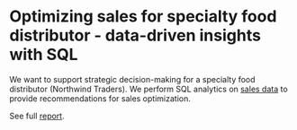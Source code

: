 Optimizing sales for specialty food distributor - data-driven insights with SQL
===

We want to support strategic decision-making for a specialty food distributor (Northwind Traders). We perform SQL analytics on [sales data](https://github.com/pthom/northwind_psql/tree/master) to provide recommendations for sales optimization.

See full [report](main.ipynb).